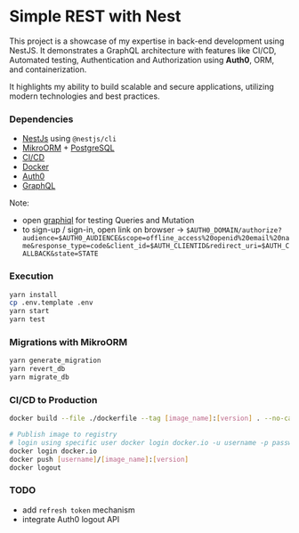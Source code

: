 # Simple REST with Nest

This project is a showcase of my expertise in back-end development using NestJS. It demonstrates a GraphQL architecture with features like CI/CD, Automated testing, Authentication and Authorization using **Auth0**, ORM, and containerization.

It highlights my ability to build scalable and secure applications, utilizing modern technologies and best practices.

### Dependencies

- [NestJs](https://docs.nestjs.com/) using `@nestjs/cli`
- [MikroORM](https://mikro-orm.io/) + [PostgreSQL](https://www.postgresql.org/)
- [CI/CD](https://github.com/features/actions)
- [Docker](https://www.docker.com/)
- [Auth0](https://auth0.com/docs/api)
- [GraphQL](https://graphql.org/)

Note:

- open [graphiql](http://localhost:3030/graphql) for testing Queries and Mutation
- to sign-up / sign-in, open link on browser -> `$AUTH0_DOMAIN/authorize?audience=$AUTH0_AUDIENCE&scope=offline_access%20openid%20email%20name&response_type=code&client_id=$AUTH_CLIENTID&redirect_uri=$AUTH_CALLBACK&state=STATE`

### Execution

```bash
yarn install
cp .env.template .env
yarn start
yarn test
```

### Migrations with MikroORM

```bash
yarn generate_migration
yarn revert_db
yarn migrate_db
```

### CI/CD to Production

```bash
docker build --file ./dockerfile --tag [image_name]:[version] . --no-cache --progress=plain

# Publish image to registry
# login using specific user docker login docker.io -u username -p password
docker login docker.io
docker push [username]/[image_name]:[version]
docker logout
```

### TODO

- add `refresh token` mechanism
- integrate Auth0 logout API
